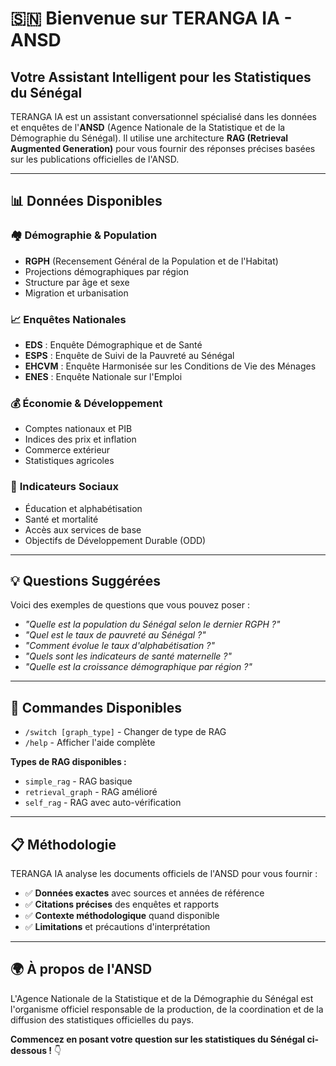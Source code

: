 # 🇸🇳 Bienvenue sur TERANGA IA - ANSD

## Votre Assistant Intelligent pour les Statistiques du Sénégal

TERANGA IA est un assistant conversationnel spécialisé dans les données et enquêtes de l'**ANSD** (Agence Nationale de la Statistique et de la Démographie du Sénégal). Il utilise une architecture **RAG (Retrieval Augmented Generation)** pour vous fournir des réponses précises basées sur les publications officielles de l'ANSD.

---

## 📊 **Données Disponibles**

### 🏘️ **Démographie & Population**
- **RGPH** (Recensement Général de la Population et de l'Habitat)
- Projections démographiques par région
- Structure par âge et sexe
- Migration et urbanisation

### 📈 **Enquêtes Nationales**
- **EDS** : Enquête Démographique et de Santé
- **ESPS** : Enquête de Suivi de la Pauvreté au Sénégal  
- **EHCVM** : Enquête Harmonisée sur les Conditions de Vie des Ménages
- **ENES** : Enquête Nationale sur l'Emploi

### 💰 **Économie & Développement**
- Comptes nationaux et PIB
- Indices des prix et inflation
- Commerce extérieur
- Statistiques agricoles

### 🎯 **Indicateurs Sociaux**
- Éducation et alphabétisation
- Santé et mortalité
- Accès aux services de base
- Objectifs de Développement Durable (ODD)

---

## 💡 **Questions Suggérées**

Voici des exemples de questions que vous pouvez poser :

- *"Quelle est la population du Sénégal selon le dernier RGPH ?"*
- *"Quel est le taux de pauvreté au Sénégal ?"*
- *"Comment évolue le taux d'alphabétisation ?"*
- *"Quels sont les indicateurs de santé maternelle ?"*
- *"Quelle est la croissance démographique par région ?"*

---

## 🔧 **Commandes Disponibles**

- `/switch [graph_type]` - Changer de type de RAG
- `/help` - Afficher l'aide complète

**Types de RAG disponibles :**
- `simple_rag` - RAG basique
- `retrieval_graph` - RAG amélioré  
- `self_rag` - RAG avec auto-vérification

---

## 📋 **Méthodologie**

TERANGA IA analyse les documents officiels de l'ANSD pour vous fournir :
- ✅ **Données exactes** avec sources et années de référence
- ✅ **Citations précises** des enquêtes et rapports
- ✅ **Contexte méthodologique** quand disponible
- ✅ **Limitations** et précautions d'interprétation

---

## 🌍 **À propos de l'ANSD**

L'Agence Nationale de la Statistique et de la Démographie du Sénégal est l'organisme officiel responsable de la production, de la coordination et de la diffusion des statistiques officielles du pays.

**Commencez en posant votre question sur les statistiques du Sénégal ci-dessous !** 👇